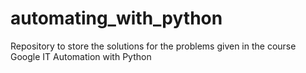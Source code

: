 # automating_with_python
Repository to store the solutions for the problems given in the course Google IT Automation with Python

